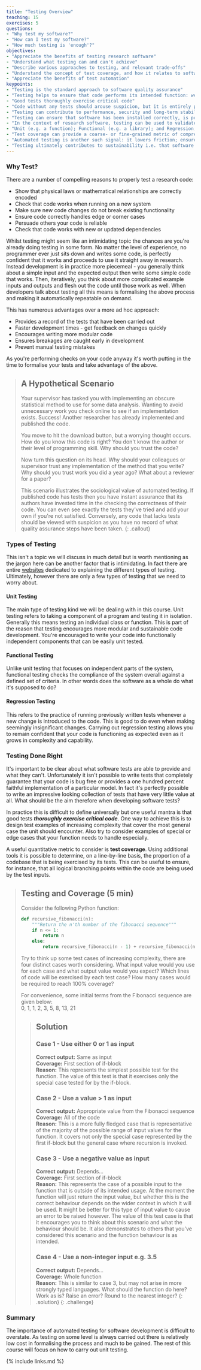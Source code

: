 ```yaml
---
title: "Testing Overview"
teaching: 15
exercises: 5
questions:
- "Why test my software?"
- "How can I test my software?"
- "How much testing is 'enough'?"
objectives:
- "Appreciate the benefits of testing research software"
- "Understand what testing can and can't achieve"
- "Describe various approaches to testing, and relevant trade-offs"
- "Understand the concept of test coverage, and how it relates to software quality and sustainability"
- "Appreciate the benefits of test automation"
keypoints:
- "Testing is the standard approach to software quality assurance"
- "Testing helps to ensure that code performs its intended function: well-tested code is likely to be more reliable, correct and malleable"
- "Good tests thoroughly exercise critical code"
- "Code without any tests should arouse suspicion, but it is entirely possible to write a comprehensive but practically worthless test suite"
- "Testing can contribute to performance, security and long-term stability as the size of the codebase and its network of contributors grows"
- "Testing can ensure that software has been installed correctly, is portable to new platforms, and is compatible with new versions of its dependencies"
- "In the context of research software, testing can be used to validate code i.e. ensure that it faithfully implements scientific theory"
- "Unit (e.g. a function); Functional (e.g. a library); and Regression, (e.g. a bug) are three commonly used types of tests"
- "Test coverage can provide a coarse- or fine-grained metric of comprehensiveness, which often provides a signal of code quality"
- "Automated testing is another such signal: it lowers friction; ensures that breakage is identified sooner and isn't released; and implies that machine-readable instructions exist for building and code and running the tests"
- "Testing ultimately contributes to sustainability i.e. that software is (and remains) fit for purpose as its functionality and/or contributor-base grows, and its dependencies and/or runtime environments change"
---
```


### Why Test?

There are a number of compelling reasons to properly test a research code:

* Show that physical laws or mathematical relationships are correctly encoded
* Check that code works when running on a new system
* Make sure new code changes do not break existing functionality
* Ensure code correctly handles edge or corner cases
* Persuade others your code is reliable
* Check that code works with new or updated dependencies

Whilst testing might seem like an intimidating topic the chances are you're
already doing testing in some form. No matter the level of experience, no
programmer ever just sits down and writes some code, is perfectly confident that
it works and proceeds to use it straight away in research. Instead development
is in practice more piecemeal - you generally think about a simple input and the
expected output then write some simple code that works. Then, iteratively, you
think about more complicated example inputs and outputs and flesh out the code
until those work as well. When developers talk about testing all this means is
formalising the above process and making it automatically repeatable on demand.

This has numerous advantages over a more ad hoc approach:

* Provides a record of the tests that have been carried out
* Faster development times - get feedback on changes quickly
* Encourages writing more modular code
* Ensures breakages are caught early in development
* Prevent manual testing mistakes

As you're performing checks on your code anyway it's worth putting in the time
to formalise your tests and take advantage of the above.

> ## A Hypothetical Scenario
>
> Your supervisor has tasked you with implementing an obscure statistical method
> to use for some data analysis. Wanting to avoid unnecessary work you check
> online to see if an implementation exists. Success! Another researcher has
> already implemented and published the code.
>
> You move to hit the download button, but a worrying thought occurs. How do you
> know this code is right? You don't know the author or their level of
> programming skill. Why should you trust the code?
>
> Now turn this question on its head. Why should your colleagues or supervisor
> trust any implementation of the method that you write? Why should you trust
> work you did a year ago? What about a reviewer for a paper?
>
> This scenario illustrates the sociological value of automated testing. If
> published code has tests then you have instant assurance that its authors have
> invested time in the checking the correctness of their code. You can even see
> exactly the tests they've tried and add your own if you're not
> satisfied. Conversely, any code that lacks tests should be viewed with
> suspicion as you have no record of what quality assurance steps have been
> taken.
{: .callout}

### Types of Testing

This isn't a topic we will discuss in much detail but is worth mentioning as the
jargon here can be another factor that is intimidating. In fact there are entire
[websites](http://softwaretestingfundamentals.com) dedicated to explaining the
different types of testing. Ultimately, however there are only a few types of
testing that we need to worry about.

#### Unit Testing

The main type of testing kind we will be dealing with in this course. Unit
testing refers to taking a component of a program and testing it in
isolation. Generally this means testing an individual class or function. This is
part of the reason that testing encourages more modular and sustainable code
development. You're encouraged to write your code into functionally independent
components that can be easily unit tested.

#### Functional Testing

Unlike unit testing that focuses on independent parts of the system, functional
testing checks the compliance of the system overall against a defined set of
criteria. In other words does the software as a whole do what it's supposed to
do?

#### Regression Testing

This refers to the practice of running previously written tests whenever a new
change is introduced to the code. This is good to do even when making seemingly
insignificant changes. Carrying out regression testing allows you to remain
confident that your code is functioning as expected even as it grows in
complexity and capability.

### Testing Done Right

It's important to be clear about what software tests are able to provide and
what they can't. Unfortunately it isn't possible to write tests that completely
guarantee that your code is bug free or provides a one hundred percent faithful
implementation of a particular model. In fact it's perfectly possible to write
an impressive looking collection of tests that have very little value at all.
What should be the aim therefore when developing software tests?

In practice this is difficult to define universally but one useful mantra is
that good tests ***thoroughly exercise critical code***. One way to achieve this
is to design test examples of increasing complexity that cover the most general
case the unit should encounter. Also try to consider examples of special or edge
cases that your function needs to handle especially.

A useful quantitative metric to consider is **test coverage**. Using additional
tools it is possible to determine, on a line-by-line basis, the proportion of a
codebase that is being exercised by its tests. This can be useful to ensure, for
instance, that all logical branching points within the code are being used by
the test inputs.

> ## Testing and Coverage (5 min)
>
> Consider the following Python function:
>
> ```python
> def recursive_fibonacci(n):
>     """Return the n'th number of the fibonacci sequence"""
>     if n <= 1:
>         return n
>     else:
>         return recursive_fibonacci(n - 1) + recursive_fibonacci(n - 2)
> ```
>
> Try to think up some test cases of increasing complexity, there are four
> distinct cases worth considering. What input value would you use for each case
> and what output value would you expect? Which lines of code will be exercised
> by each test case? How many cases would be required to reach 100% coverage?
>
> For convenience, some initial terms from the Fibonacci sequence are given
> below:  
> 0, 1, 1, 2, 3, 5, 8, 13, 21
>
> > ## Solution
> >
> > ### Case 1 - Use either 0 or 1 as input
> >
> > **Correct output:** Same as input  
> > **Coverage:** First section of if-block  
> > **Reason:** This represents the simplest possible test for the function. The
> > value of this test is that it exercises only the special case tested for by
> > the if-block.
> >
> > ### Case 2 - Use a value > 1 as input
> >
> > **Correct output:** Appropriate value from the Fibonacci sequence  
> > **Coverage:** All of the code  
> > **Reason:** This is a more fully fledged case that is representative of the
> > majority of the possible range of input values for the function. It covers
> > not only the special case represented by the first if-block but the general
> > case where recursion is invoked.
> >
> > ### Case 3 - Use a negative value as input
> >
> > **Correct output:** Depends...  
> > **Coverage:** First section of if-block  
> > **Reason:** This represents the case of a possible input to the function
> > that is outside of its intended usage. At the moment the function will just
> > return the input value, but whether this is the correct behaviour depends on
> > the wider context in which it will be used. It might be better for this type
> > of input value to cause an error to be raised however. The value of this
> > test case is that it encourages you to think about this scenario and what
> > the behaviour should be. It also demonstrates to others that you've
> > considered this scenario and the function behaviour is as intended.
> >
> > ### Case 4 - Use a non-integer input e.g. 3.5
> >
> > **Correct output:** Depends...  
> > **Coverage:** Whole function  
> > **Reason:** This is similar to case 3, but may not arise in more strongly
> > typed languages. What should the function do here? Work as is? Raise an
> > error? Round to the nearest integer?
> {: .solution}
{: .challenge}

### Summary

The importance of automated testing for software development is difficult to
overstate. As testing on some level is always carried out there is relatively
low cost in formalising the process and much to be gained. The rest of this
course will focus on how to carry out unit testing.

{% include links.md %}
